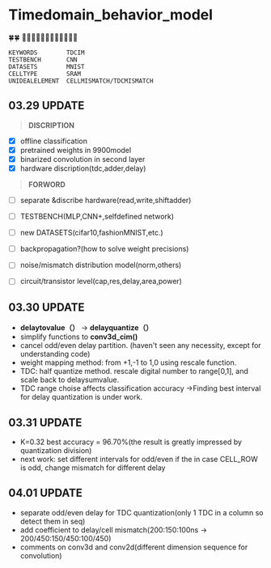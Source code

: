 # Timedomain_behavior_model 

:four_leaf_clover::four_leaf_clover:
:hamster::cow::tiger::rabbit::dragon::snake::horse::sheep::monkey::chicken::dog::pig:

```
KEYWORDS        TDCIM  
TESTBENCH       CNN  
DATASETS        MNIST  
CELLTYPE        SRAM  
UNIDEALELEMENT  CELLMISMATCH/TDCMISMATCH  
```


**03.29 UPDATE**  
--
>**DISCRIPTION**  
- [x] offline classification  
- [x] pretrained weights in 9900model
- [x] binarized convolution in second layer 
- [x] hardware discription(tdc,adder,delay)

>**FORWORD**
- [ ] separate &discribe hardware(read,write,shiftadder)
- [ ] TESTBENCH(MLP,CNN+,selfdefined network)
- [ ] new DATASETS(cifar10,fashionMNIST,etc.)
- [ ] backpropagation?(how to solve weight precisions)
- [ ] noise/mismatch distribution model(norm,others)
- [ ] circuit/transistor level(cap,res,delay,area,power)


**03.30 UPDATE**
--
- **delaytovalue（）** -> **delayquantize（）**  
- simplify functions to **conv3d_cim()**  
- cancel odd/even delay partition. (haven't seen any necessity, except for understanding code)  
- weight mapping method: from +1,-1 to 1,0 using rescale function.  
- TDC: half quantize method. rescale digital number to range[0,1], and scale back to delaysumvalue.  
- TDC range choise affects classification accuracy ->Finding best interval for delay quantization is under work.


**03.31 UPDATE**
--
- K=0.32 best accuracy = 96.70%(the result is greatly impressed by quantization division)
- next work: set different intervals for odd/even if the in case CELL_ROW is odd, change mismatch for different delay


**04.01 UPDATE**
--
- separate odd/even delay for TDC quantization(only 1 TDC in a column so detect them in seq)
- add coefficient to delay/cell mismatch(200:150:100ns -> 200/450:150/450:100/450)
- comments on conv3d and conv2d(different dimension sequence for convolution)
